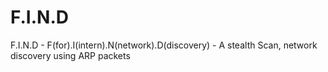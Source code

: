 # F.I.N.D
F.I.N.D - F(for).I(intern).N(network).D(discovery)  - A stealth Scan, network discovery using ARP packets
